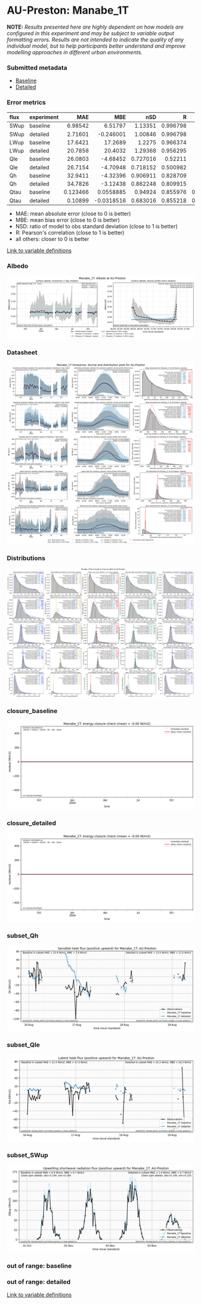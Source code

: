# AU-Preston: Manabe_1T

**NOTE:** *Results presented here are highly dependent on how models are configured in this experiment and may be subject to variable output formatting errors. Results are not intended to indicate the quality of any individual model, but to help participants better understand and improve modelling approaches in different urban environments.*

### Submitted metadata

- [Baseline](Manabe_1T_AU-Preston_baseline_attrs.md)
- [Detailed](Manabe_1T_AU-Preston_detailed_attrs.md)

### Error metrics

| flux   | experiment   |       MAE |        MBE |      nSD |        R |         5th |        95th |      RMSE |     cRMSE |       AMBE |     1-nSD |        1-R |   nSkewness |   nKurtosis |   Overlap |
|:-------|:-------------|----------:|-----------:|---------:|---------:|------------:|------------:|----------:|----------:|-----------:|----------:|-----------:|------------:|------------:|----------:|
| SWup   | baseline     |  6.98542  |  6.51797   | 1.13351  | 0.996798 |  0.3912     | 19.7594     |  9.84549  | 0.158376  |  6.51797   | 0.13351   | 0.00320151 |   0.0135131 |   0.0252988 | 0.0812605 |
| SWup   | detailed     |  2.71601  | -0.246001  | 1.00846  | 0.996798 |  0.54       |  1.47048    |  3.77269  | 0.0808008 |  0.246001  | 0.0084606 | 0.00320151 |   0.0135131 |   0.0252987 | 0.0588356 |
| LWup   | baseline     | 17.6421   | 17.2689    | 1.2275   | 0.966374 |  8.05449    | 41.2494     | 23.1413   | 0.366482  | 17.2689    | 0.227504  | 0.0336257  |   0.0813646 |   0.0826773 | 0.139747  |
| LWup   | detailed     | 20.7858   | 20.4032    | 1.29368  | 0.956295 |  8.12519    | 51.1725     | 27.7214   | 0.446463  | 20.4032    | 0.293682  | 0.0437049  |   0.0739293 |   0.0305391 | 0.155887  |
| Qle    | baseline     | 26.0803   | -4.68452   | 0.727016 | 0.52211  | 10.4901     | 25.9239     | 43.1077   | 0.877148  |  4.68452   | 0.272984  | 0.47789    |   0.360364  |   0.22585   | 0.173816  |
| Qle    | detailed     | 26.7154   | -4.70948   | 0.718152 | 0.500982 | 10.4901     | 27.0425     | 43.8458   | 0.892289  |  4.70948   | 0.281848  | 0.499018   |   0.331876  |   0.163623  | 0.193804  |
| Qh     | baseline     | 32.9411   | -4.32396   | 0.906911 | 0.828709 |  6.16807    | 32.1078     | 51.9598   | 0.565116  |  4.32396   | 0.0930892 | 0.171291   |   0.0676972 |   0.374871  | 0.169947  |
| Qh     | detailed     | 34.7826   | -3.12438   | 0.862248 | 0.809915 |  0.90733    | 41.3736     | 54.0471   | 0.588878  |  3.12438   | 0.137752  | 0.190085   |   0.0613299 |   0.372172  | 0.196997  |
| Qtau   | baseline     |  0.123466 |  0.0558885 | 0.94924  | 0.855976 |  0.00982925 |  0.00387442 |  0.172052 | 0.52536   |  0.0558885 | 0.0507603 | 0.144024   |   0.212983  |   0.347238  | 0.158533  |
| Qtau   | detailed     |  0.10899  | -0.0318516 | 0.683016 | 0.855218 |  0.00722437 |  0.257416   |  0.172127 | 0.546128  |  0.0318516 | 0.316984  | 0.144782   |   0.212299  |   0.347021  | 0.144544  |

 - MAE: mean absolute error (close to 0 is better)
 - MBE: mean bias error (close to 0 is better)
 - NSD: ratio of model to obs standard deviation (close to 1 is better)
 - R: Pearson's correlation (close to 1 is better)
 - all others: closer to 0 is better

[Link to variable definitions](../modelattrs/variable_definitions.md)

### <a name="albedo"></a>Albedo
[![Manabe_1T_AU-Preston_Albedo.png](Manabe_1T_AU-Preston_Albedo.png)](Manabe_1T_AU-Preston_Albedo.png)

### <a name="datasheet"></a>Datasheet
[![Manabe_1T_AU-Preston_Datasheet.png](Manabe_1T_AU-Preston_Datasheet.png)](Manabe_1T_AU-Preston_Datasheet.png)

### <a name="distributions"></a>Distributions
[![Manabe_1T_AU-Preston_Distributions.png](Manabe_1T_AU-Preston_Distributions.png)](Manabe_1T_AU-Preston_Distributions.png)

### <a name="closure_baseline"></a>closure_baseline
[![Manabe_1T_AU-Preston_closure_baseline.png](Manabe_1T_AU-Preston_closure_baseline.png)](Manabe_1T_AU-Preston_closure_baseline.png)

### <a name="closure_detailed"></a>closure_detailed
[![Manabe_1T_AU-Preston_closure_detailed.png](Manabe_1T_AU-Preston_closure_detailed.png)](Manabe_1T_AU-Preston_closure_detailed.png)

### <a name="subset_qh"></a>subset_Qh
[![Manabe_1T_AU-Preston_subset_Qh.png](Manabe_1T_AU-Preston_subset_Qh.png)](Manabe_1T_AU-Preston_subset_Qh.png)

### <a name="subset_qle"></a>subset_Qle
[![Manabe_1T_AU-Preston_subset_Qle.png](Manabe_1T_AU-Preston_subset_Qle.png)](Manabe_1T_AU-Preston_subset_Qle.png)

### <a name="subset_swup"></a>subset_SWup
[![Manabe_1T_AU-Preston_subset_SWup.png](Manabe_1T_AU-Preston_subset_SWup.png)](Manabe_1T_AU-Preston_subset_SWup.png)

### out of range: baseline


### out of range: detailed



[Link to variable definitions](../modelattrs/variable_definitions.md)

